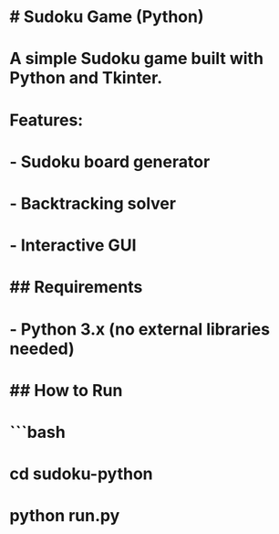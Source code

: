 # \# Sudoku Game (Python)

# 

# A simple Sudoku game built with Python and Tkinter.  

# Features:

# \- Sudoku board generator

# \- Backtracking solver

# \- Interactive GUI

# 

# \## Requirements

# \- Python 3.x (no external libraries needed)

# 

# \## How to Run

# ```bash

# cd sudoku-python

# python run.py

# 

